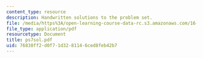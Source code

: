 ```yaml
---
content_type: resource
description: Handwritten solutions to the problem set.
file: /media/https%3A/open-learning-course-data-rc.s3.amazonaws.com/16-30-estimation-and-control-of-aerospace-systems-spring-2004/76838ff2d0f71d3281146ced8feb42b7_ps7sol.pdf
file_type: application/pdf
resourcetype: Document
title: ps7sol.pdf
uid: 76838ff2-d0f7-1d32-8114-6ced8feb42b7
---
```

